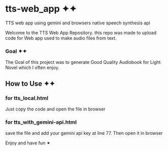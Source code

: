 # tts-web_app ✦✦
TTS web app using gemini and browsers native speech synthesis api


Welcome to the TTS Web App Repository. this repo was made to upload code for Web app used to make audio files from text.

### Goal ✦✦
The Goal of this project was to generate Good Quality Audiobook for Light Novel which I often enjoy.

## How to Use ✦✦
### for tts_local.html
Just copy the code and open the file in browser


### for tts_with_gemini-api.html
save the file and add your gemini api key at line 77. Then open it in browser

Enjoy and have fun ✦
